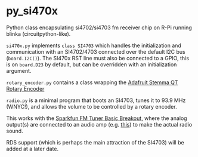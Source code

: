 # py_si470x
Python class encapsulating si4702/si4703 fm receiver chip on R-Pi running blinka (circuitpython-like).

`si470x.py` implements `class SI4703` which handles the initialization and communication with an SI4702/4703 connected over the default I2C bus (`board.I2C()`).  The SI470x RST line must also be connected to a GPIO, this is on `board.D23` by default, but can be overridden with an initialization argument.

`rotary_encoder.py` contains a class wrapping the [Adafruit Stemma QT Rotary Encoder](https://www.adafruit.com/product/4991)

`radio.py` is a minimal program that boots an SI4703, tunes it to 93.9 MHz (WNYC!), and allows the volume to be controlled by a rotary encoder.

This works with the [Sparkfun FM Tuner Basic Breakout](https://www.sparkfun.com/products/11083), where the analog output(s) are connected to an audio amp (e.g. [this](https://www.adafruit.com/product/2130)) to make the actual radio sound.

RDS support (which is perhaps the main attraction of the SI4703) will be added at a later date.
